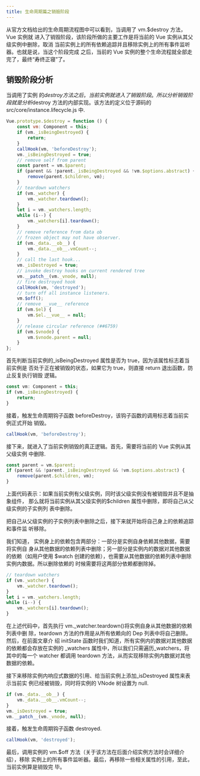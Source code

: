 ```yaml
---
title: 生命周期篇之销毁阶段
---
```


从官方文档给出的生命周期流程图中可以看到，当调用了 vm.$destroy 方法，Vue 实例就
进入了销毁阶段，该阶段所做的主要工作是将当前的 Vue 实例从其父级实例中删除，取消
当前实例上的所有依赖追踪并且移除实例上的所有事件监听器。也就是说，当这个阶段完成
之后，当前的 Vue 实例的整个生命流程就全部走完了，最终“寿终正寝”了。

## 销毁阶段分析

当调用了实例
的$destroy方法之后，当前实例就进入了销毁阶段。所以分析销毁阶段就是分析$destroy
方法的内部实现。该方法的定义位于源码的 src/core/instance.lifecycle.js 中.

```js
Vue.prototype.$destroy = function () {
	const vm: Component = this;
	if (vm._isBeingDestroyed) {
		return;
	}
	callHook(vm, 'beforeDestroy');
	vm._isBeingDestroyed = true;
	// remove self from parent
	const parent = vm.$parent;
	if (parent && !parent._isBeingDestroyed && !vm.$options.abstract) {
		remove(parent.$children, vm);
	}
	// teardown watchers
	if (vm._watcher) {
		vm._watcher.teardown();
	}
	let i = vm._watchers.length;
	while (i--) {
		vm._watchers[i].teardown();
	}
	// remove reference from data ob
	// frozen object may not have observer.
	if (vm._data.__ob__) {
		vm._data.__ob__.vmCount--;
	}
	// call the last hook...
	vm._isDestroyed = true;
	// invoke destroy hooks on current rendered tree
	vm.__patch__(vm._vnode, null);
	// fire destroyed hook
	callHook(vm, 'destroyed');
	// turn off all instance listeners.
	vm.$off();
	// remove __vue__ reference
	if (vm.$el) {
		vm.$el.__vue__ = null;
	}
	// release circular reference (##6759)
	if (vm.$vnode) {
		vm.$vnode.parent = null;
	}
};
```

首先判断当前实例的\_isBeingDestroyed 属性是否为 true，因为该属性标志着当前实例是
否处于正在被销毁的状态，如果它为 true，则直接 return 退出函数，防止反复执行销毁
逻辑。

```js
const vm: Component = this;
if (vm._isBeingDestroyed) {
	return;
}
```

接着，触发生命周期钩子函数 beforeDestroy，该钩子函数的调用标志着当前实例正式开始
销毁。

```js
callHook(vm, 'beforeDestroy');
```

接下来，就进入了当前实例销毁的真正逻辑。首先，需要将当前的 Vue 实例从其父级实例
中删除.

```js
const parent = vm.$parent;
if (parent && !parent._isBeingDestroyed && !vm.$options.abstract) {
	remove(parent.$children, vm);
}
```

上面代码表示：如果当前实例有父级实例，同时该父级实例没有被销毁并且不是抽象组件，
那么就将当前实例从其父级实例的$children 属性中删除，即将自己从父级实例的子实例列
表中删除。

把自己从父级实例的子实例列表中删除之后，接下来就开始将自己身上的依赖追踪和事件监
听移除。

我们知道， 实例身上的依赖包含两部分：一部分是实例自身依赖其他数据，需要将实例自
身从其他数据的依赖列表中删除；另一部分是实例内的数据对其他数据的依赖（如用户使用
$watch 创建的依赖），也需要从其他数据的依赖列表中删除实例内数据。所以删除依赖的
时候需要将这两部分依赖都删除掉。

```js
// teardown watchers
if (vm._watcher) {
	vm._watcher.teardown();
}
let i = vm._watchers.length;
while (i--) {
	vm._watchers[i].teardown();
}
```

在上述代码中，首先执行 vm.\_watcher.teardown()将实例自身从其他数据的依赖列表中删
除，teardown 方法的作用是从所有依赖向的 Dep 列表中将自己删除。然后，在前面文章介
绍 initState 函数时我们知道，所有实例内的数据对其他数据的依赖都会存放在实例的
\_watchers 属性中，所以我们只需遍历\_watchers，将其中的每一个 watcher 都调用
teardown 方法，从而实现移除实例内数据对其他数据的依赖。

接下来移除实例内响应式数据的引用、给当前实例上添加\_isDestroyed 属性来表示当前实
例已经被销毁，同时将实例的 VNode 树设置为 null.

```js
if (vm._data.__ob__) {
	vm._data.__ob__.vmCount--;
}
vm._isDestroyed = true;
vm.__patch__(vm._vnode, null);
```

接着，触发生命周期钩子函数 destroyed.

```js
callHook(vm, 'destroyed');
```

最后，调用实例的 vm.$off 方法（关于该方法在后面介绍实例方法时会详细介绍），移除
实例上的所有事件监听器。最后，再移除一些相关属性的引用，至此，当前实例算是销毁完
毕。
